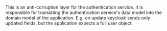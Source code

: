 This is an anti-corruption layer for the authentication service.
It is responsible for translating the authentication service's data model into the domain model of the application.
E.g. on update keycloak sends only updated fields, but the application expects a full user object.
